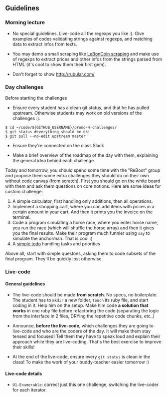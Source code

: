 ## Guidelines

### Morning lecture
- No special guidelines. Live-code all the regexps you like :). Give examples of codes validating strings against regexps, and matching data to extract infos from texts.

- You may demo a small scraping like [LeBonCoin scraping](https://gist.github.com/Papillard/10654300) and make use of regexps to extract prices and other infos from the strings parsed from HTML (it's cool to show them their first gem).

- Don't forget to show http://rubular.com/

### Day challenges

Before starting the challenges

- Ensure every student has a clean git status, and that he has pulled upstream. Otherwise students may work on old versions of the challenges :).

```
$ cd ~/code/${GITHUB_USERNAME}/promo-4-challenges/
$ git status #everything should be ok!
$ git pull --no-edit upstream master
```

- Ensure they're connected on the class Slack

- Make a brief overview of the roadmap of the day with them, explaining the general idea behind each challenge.

Today and tomorrow, you should spend some time with the "ReBoot" group and propose them some extra challenges they should do on their own without code canvas (from scratch). First you should go on the white board with them and ask them questions on core notions. Here are some ideas for custom challenge:

1. A simple calculator, first handling only additions, then all operations.
1. Implement a shopping cart, where you can add items with prices in a certain amount in your cart. And then it prints you the invoice on the terminal.
1. Code a program simulating a horse race, where you enter horse name, you run the race (which will shuffle the horse array) and then it gives you the final results. Make their program much funnier using `say` to simulate the anchorman. That is cool :)
1. A [simple todo](http://youtu.be/vKZ3LiF6GJg?list=UUcOrCE3fuo2dkr5F_n9LalA) handling tasks and priorities

Above all, start with simple questons, asking them to code subsets of the final program. They'll be quickly lost otherwise.

### Live-code

#### General guidelines
- The live-code should be made **from scratch**. No specs, no boilerplate. The student has to `mkdir` a new folder, `touch` its ruby file, and start coding in it. Help him on the setup. Make him code **a solution that works** in one ruby file before refactoring the code (separating the logic from the interface in 2 files, DRYing the repetitive code chunks, etc..)

- Announce, **before the live-code**, which challenges they are going to live-code and who are the coders of the day. It will make them stay tensed and focused! Tell them they have to speak loud and explain their approach while they are live-coding. That's the best exercise to improve their skills!

- At the end of the live-code, ensure every `git status` is clean in the class! To make the work of your buddy-teacher easier tomorrow :)


#### Live-code details
- `O1-Enumerable`: correct just this one challenge, switching the live-coder for each iterator.
